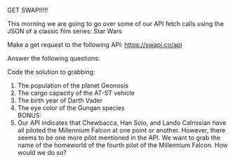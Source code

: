 GET SWAPI!!!!

This morning we are going to go over some of our API fetch calls using the JSON of a classic film series: Star Wars

Make a get request to the following API:
https://swapi.co/api

Answer the following questions:

Code the solution to grabbing:

1. The population of the planet Geonosis
2. The cargo capacity of the AT-ST vehicle
3. The birth year of Darth Vader
4. The eye color of the Gungan species  
BONUS: 
5. Our API indicates that Chewbacca, Han Solo, and Lando Calrissian have all piloted the Millennium Falcon at one point or another. However, there seems to be one more pilot mentioned in the API. We want to grab the name of the homeworld of the fourth pilot of the Millennium Falcon. How would we do so?